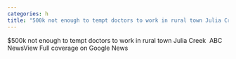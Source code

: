 ```yaml
---
categories: h
title: "500k not enough to tempt doctors to work in rural town Julia Creek  ABC News"
---
```

$500k not enough to tempt doctors to work in rural town Julia Creek&nbsp;&nbsp;ABC NewsView Full coverage on Google News